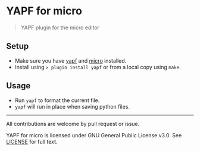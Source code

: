 # YAPF for micro

> YAPF plugin for the micro editor

## Setup

- Make sure you have [yapf](https://github.com/google/yapf) and [micro](https://github.com/zyedidia/micro) installed.
- Install using `> plugin install yapf` or from a local copy using `make`.

## Usage

- Run `yapf` to format the current file.
- `yapf` will run in place when saving python files.

--- 

All contributions are welcome by pull request or issue.

YAPF for micro is licensed under GNU General Public License v3.0. See [LICENSE](../master/LICENSE) for full text.
